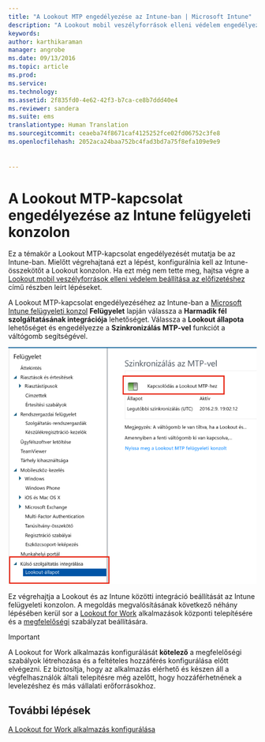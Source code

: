 ```yaml
---
title: "A Lookout MTP engedélyezése az Intune-ban | Microsoft Intune"
description: "A Lookout mobil veszélyforrások elleni védelem engedélyezése az Intune felügyeleti konzolon."
keywords: 
author: karthikaraman
manager: angrobe
ms.date: 09/13/2016
ms.topic: article
ms.prod: 
ms.service: 
ms.technology: 
ms.assetid: 2f835fd0-4e62-42f3-b7ca-ce8b7ddd40e4
ms.reviewer: sandera
ms.suite: ems
translationtype: Human Translation
ms.sourcegitcommit: ceaeba74f8671caf4125252fce02fd06752c3fe8
ms.openlocfilehash: 2052aca24baa752bc4fad3bd7a75f8efa109e9e9


---
```


# A Lookout MTP-kapcsolat engedélyezése az Intune felügyeleti konzolon
Ez a témakör a Lookout MTP-kapcsolat engedélyezését mutatja be az Intune-ban. Mielőtt végrehajtaná ezt a lépést, konfigurálnia kell az Intune-összekötőt a Lookout konzolon.  Ha ezt még nem tette meg, hajtsa végre a [Lookout mobil veszélyforrások elleni védelem beállítása az előfizetéshez](set-up-your-subscription-with-lookout-mtp.md) című részben leírt lépéseket.

A Lookout MTP-kapcsolat engedélyezéséhez az Intune-ban a [Microsoft Intune felügyeleti konzol](https://manage.microsoft.com) **Felügyelet** lapján válassza a **Harmadik fél szolgáltatásának integrációja** lehetőséget. Válassza a **Lookout állapota** lehetőséget és engedélyezze a **Szinkronizálás MTP-vel** funkciót a váltógomb segítségével.

![képernyőkép a Lookout szinkronizálási lapjáról a váltógomb kiemelésével](../media/mtp/lookout-intune-synchronization.png)

Ez végrehajtja a Lookout és az Intune közötti integráció beállítását az Intune felügyeleti konzolon.  A megoldás megvalósításának következő néhány lépésében kerül sor a [Lookout for Work](configure-and-deploy-lookout-for-work-apps.md) alkalmazások központi telepítésére és a [megfelelőségi](enable-device-threat-protection-rule-in-compliance-policy.md) szabályzat beállítására.

>[!IMPORTANT]
> A Lookout for Work alkalmazás konfigurálását **kötelező** a megfelelőségi szabályok létrehozása és a feltételes hozzáférés konfigurálása előtt elvégezni. Ez biztosítja, hogy az alkalmazás elérhető és készen áll a végfelhasználók általi telepítésre még azelőtt, hogy hozzáférhetnének a levelezéshez és más vállalati erőforrásokhoz.
## További lépések
[A Lookout for Work alkalmazás konfigurálása ](configure-and-deploy-lookout-for-work-apps.md)



<!--HONumber=Sep16_HO4-->


